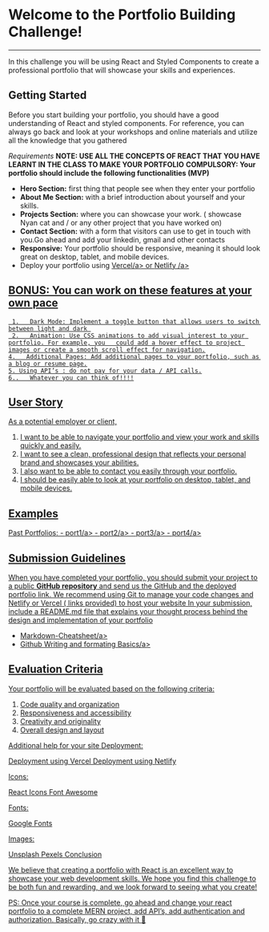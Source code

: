 

# Welcome to the Portfolio Building Challenge!

---

In this challenge you will be using React and Styled Components to create a professional portfolio that will showcase your skills and experiences.


## Getting Started

Before you start building your portfolio, you should have a good understanding of React and styled components. For reference, you can always go back and look at your workshops and online materials and utilize all the knowledge that you gathered

*Requirements*
**NOTE: USE ALL THE CONCEPTS OF REACT THAT YOU HAVE LEARNT IN THE CLASS TO MAKE YOUR PORTFOLIO**
  **COMPULSORY: Your portfolio should include the following functionalities (MVP)**

- **Hero Section:** first thing that people see when they enter your portfolio
- **About Me Section:** with a brief introduction about yourself and your skills.
- **Projects Section:** where you can showcase your work. ( showcase Nyan cat and / or any other project that you have worked on)
- **Contact Section:** with a form that visitors can use to get in touch with you.Go ahead and         add your linkedin, gmail and other contacts
- **Responsive:** Your portfolio should be responsive, meaning it should look great on desktop, tablet, and mobile devices.
- Deploy your portfolio using <a href="https://vercel.com/" target="_blank">Vercel/a> or <a href="https://www.netlify.com/" target="_blank">Netlify /a>
     

## BONUS:  You can work on these features at your own pace

     1.   Dark Mode: Implement a toggle button that allows users to switch between light and dark 
     2.   Animation: Use CSS animations to add visual interest to your portfolio. For example, you   could add a hover effect to project images or create a smooth scroll effect for navigation.
    4.   Additional Pages: Add additional pages to your portfolio, such as a blog or resume page.
    5. Using API’s : do not pay for your data / API calls.
    6..   Whatever you can think of!!!!
    
    
## User Story
As a potential employer or client,

1.    I want to be able to navigate your portfolio and view your work and skills quickly and easily.
2.    I want to see a clean, professional design that reflects your personal brand and showcases your abilities.
3.    I also want to be able to contact you easily through  your portfolio.
4.    I should be easily able to look at your portfolio on desktop, tablet, and mobile devices.


## Examples

 Past Portfolios:
    - <a href="https://personal-portfolio-salomhamwi.vercel.app/" target="_blank">port1/a>
    - <a href="https://gab-go-portfolio.vercel.app/" target="_blank">port2/a>
    -  <a href="https://portfolio-website-jasmineplqn.vercel.app/" target="_blank">port3/a>
    -  <a href="https://project-portfolio-viktordarko.vercel.app/" target="_blank">port4/a>
 


## Submission Guidelines

When you have completed your portfolio, you should submit your project to a public **GitHub repository** and send us the GitHub and the deployed portfolio  link.
We recommend using Git to manage your code changes and Netlify or Vercel ( links provided) to host your website
In your submission, include a README.md file that explains your thought process behind the design and implementation of your portfolio

   -  <a href="https://github.com/adam-p/markdown-here/wiki/Markdown-Cheatsheet" target="_blank">Markdown-Cheatsheet/a>
   -  <a href="https://docs.github.com/en/get-started/writing-on-github/getting-started-with-writing-and-formatting-on-github/basic-writing-and-formatting-syntax" target="_blank">Github Writing and formating Basics/a>  



## Evaluation Criteria
Your portfolio will be evaluated based on the following criteria:

1.   Code quality and organization
2.   Responsiveness and accessibility
3.   Creativity and originality
4.   Overall design and layout

Additional help for your site
Deployment: 

Deployment using Vercel
Deployment using Netlify

Icons: 

React Icons
Font Awesome

Fonts: 

Google Fonts

Images:

Unsplash
Pexels
Conclusion

We believe that creating a portfolio with React is an excellent way to showcase your web development skills. We hope you find this challenge to be both fun and rewarding, and we look forward to seeing what you create!

PS: Once your course is complete, go ahead and change your react portfolio to a complete MERN project, add API’s, add authentication and authorization. Basically, go crazy with it 🙂
